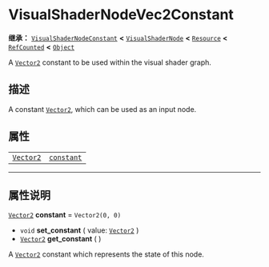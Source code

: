 <!-- ⚠ 请勿编辑本文件 ⚠ -->
<!-- 本文档使用脚本从 WeDot 引擎源码仓库生成。 -->
<!-- 生成脚本：https://github.com/WeDot-Engine/WeDot/tree/4.3/doc/tools/make_md.py； -->
<!-- 原文件：https://github.com/WeDot-Engine/WeDot/tree/4.3/doc/classes/VisualShaderNodeVec2Constant.xml。 -->

<div id="_class_visualshadernodevec2constant"></div>

# VisualShaderNodeVec2Constant

**继承：** [`VisualShaderNodeConstant`](class_visualshadernodeconstant.md) **<** [`VisualShaderNode`](class_visualshadernode.md) **<** [`Resource`](class_resource.md) **<** [`RefCounted`](class_refcounted.md) **<** [`Object`](class_object.md)

A [`Vector2`](class_vector2.md) constant to be used within the visual shader graph.

## 描述

A constant [`Vector2`](class_vector2.md), which can be used as an input node.

## 属性

|||
|:-:|:--|
| [`Vector2`](class_vector2.md) | [`constant`](#class_visualshadernodevec2constant_property_constant) | ``Vector2(0, 0)`` |

<!-- rst-class:: classref-section-separator -->

---

## 属性说明

<div id="_class_visualshadernodevec2constant_property_constant"></div>

[`Vector2`](class_vector2.md) **constant** = ``Vector2(0, 0)`` <div id="class_visualshadernodevec2constant_property_constant"></div>

- `void` **set_constant** ( value: [`Vector2`](class_vector2.md) )
- [`Vector2`](class_vector2.md) **get_constant** ( )

A [`Vector2`](class_vector2.md) constant which represents the state of this node.

[^virtual]: 本方法通常需要用户覆盖才能生效。
[^const]: 本方法无副作用，不会修改该实例的任何成员变量。
[^vararg]: 本方法除了能接受在此处描述的参数外，还能够继续接受任意数量的参数。
[^constructor]: 本方法用于构造某个类型。
[^static]: 调用本方法无需实例，可直接使用类名进行调用。
[^operator]: 本方法描述的是使用本类型作为左操作数的有效运算符。
[^bitfield]: 这个值是由下列位标志构成位掩码的整数。
[^void]: 无返回值。
